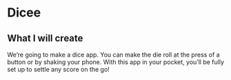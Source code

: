 # Dicee

## What I will create

We’re going to make a dice app. You can make the die roll at the press of a button or by shaking your phone. With this app in your pocket, you’ll be fully set up to settle any score on the go!

